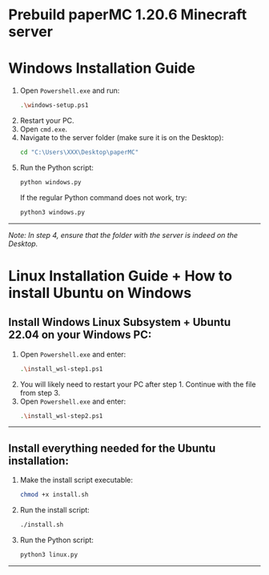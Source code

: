 # Prebuild paperMC 1.20.6 Minecraft server


# Windows Installation Guide

1. Open `Powershell.exe` and run:
    ```sh
    .\windows-setup.ps1
    ```
2. Restart your PC.
3. Open `cmd.exe`.
4. Navigate to the server folder (make sure it is on the Desktop):
    ```sh
    cd "C:\Users\XXX\Desktop\paperMC"
    ```
5. Run the Python script:
    ```sh
    python windows.py
    ```
    If the regular Python command does not work, try:
    ```sh
    python3 windows.py
    ```

---

*Note: In step 4, ensure that the folder with the server is indeed on the Desktop.*


# Linux Installation Guide + How to install Ubuntu on Windows 

## Install Windows Linux Subsystem + Ubuntu 22.04 on your Windows PC:

1. Open `Powershell.exe` and enter:
    ```sh
    .\install_wsl-step1.ps1
    ```
2. You will likely need to restart your PC after step 1. Continue with the file from step 3.
3. Open `Powershell.exe` and enter:
    ```sh
    .\install_wsl-step2.ps1
    ```

---

## Install everything needed for the Ubuntu installation:

1. Make the install script executable:
    ```sh
    chmod +x install.sh
    ```
2. Run the install script:
    ```sh
    ./install.sh
    ```
3. Run the Python script:
    ```sh
    python3 linux.py
    ```

---
